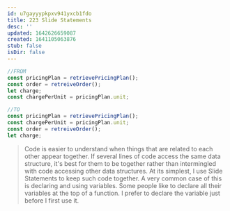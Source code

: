 ```yaml
---
id: u7gayyypkpxv941yxcb1fdo
title: 223 Slide Statements
desc: ''
updated: 1642626659087
created: 1641105063876
stub: false
isDir: false
---
```


```javascript
//FROM
const pricingPlan = retrievePricingPlan();
const order = retreiveOrder();
let charge;
const chargePerUnit = pricingPlan.unit;

//TO
const pricingPlan = retrievePricingPlan();
const chargePerUnit = pricingPlan.unit;
const order = retreiveOrder();
let charge;
```

> Code is easier to understand when things that are related to each other appear together. If several lines of code access the same data structure, it's best for them to be together rather than intermingled with code accessing other data structures. At its simplest, I use Slide Statements to keep such code together. A very common case of this is declaring and using variables. Some people like to declare all their variables at the top of a function. I prefer to declare the variable just before I first use it.
